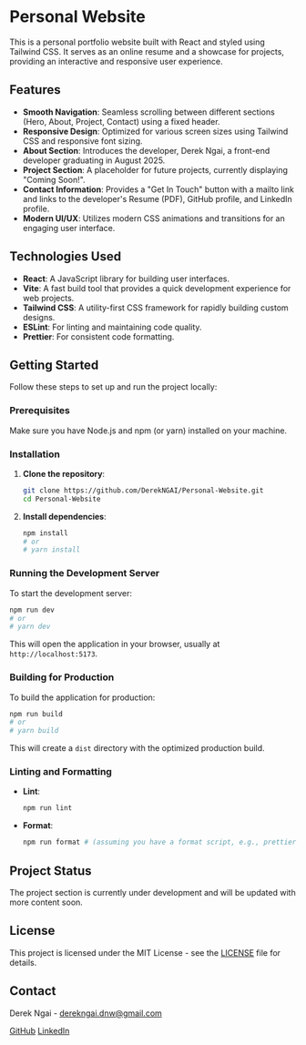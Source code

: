 # Personal Website

This is a personal portfolio website built with React and styled using Tailwind CSS. It serves as an online resume and a showcase for projects, providing an interactive and responsive user experience.

## Features

- **Smooth Navigation**: Seamless scrolling between different sections (Hero, About, Project, Contact) using a fixed header.
- **Responsive Design**: Optimized for various screen sizes using Tailwind CSS and responsive font sizing.
- **About Section**: Introduces the developer, Derek Ngai, a front-end developer graduating in August 2025.
- **Project Section**: A placeholder for future projects, currently displaying "Coming Soon!".
- **Contact Information**: Provides a "Get In Touch" button with a mailto link and links to the developer's Resume (PDF), GitHub profile, and LinkedIn profile.
- **Modern UI/UX**: Utilizes modern CSS animations and transitions for an engaging user interface.

## Technologies Used

- **React**: A JavaScript library for building user interfaces.
- **Vite**: A fast build tool that provides a quick development experience for web projects.
- **Tailwind CSS**: A utility-first CSS framework for rapidly building custom designs.
- **ESLint**: For linting and maintaining code quality.
- **Prettier**: For consistent code formatting.

## Getting Started

Follow these steps to set up and run the project locally:

### Prerequisites

Make sure you have Node.js and npm (or yarn) installed on your machine.

### Installation

1.  **Clone the repository**:

    ```bash
    git clone https://github.com/DerekNGAI/Personal-Website.git
    cd Personal-Website
    ```

2.  **Install dependencies**:
    ```bash
    npm install
    # or
    # yarn install
    ```

### Running the Development Server

To start the development server:

```bash
npm run dev
# or
# yarn dev
```

This will open the application in your browser, usually at `http://localhost:5173`.

### Building for Production

To build the application for production:

```bash
npm run build
# or
# yarn build
```

This will create a `dist` directory with the optimized production build.

### Linting and Formatting

- **Lint**:
  ```bash
  npm run lint
  ```
- **Format**:
  ```bash
  npm run format # (assuming you have a format script, e.g., prettier --write .)
  ```

## Project Status

The project section is currently under development and will be updated with more content soon.

## License

This project is licensed under the MIT License - see the [LICENSE](LICENSE) file for details.

## Contact

Derek Ngai - derekngai.dnw@gmail.com

[GitHub](https://github.com/DerekNGAI)
[LinkedIn](https://www.linkedin.com/in/derek-ngai-5a5b982b8/)
